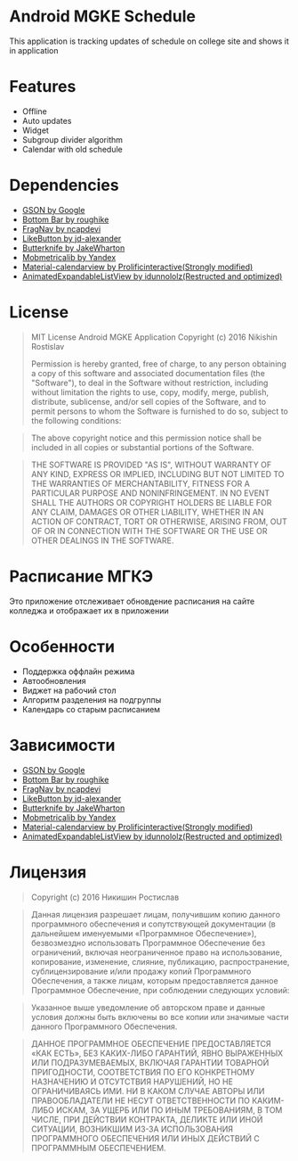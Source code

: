# Android MGKE Schedule

This application is tracking updates of schedule on college site and shows it in application

# Features
* Offline
* Auto updates
* Widget
* Subgroup divider algorithm 
* Calendar with old schedule

# Dependencies
* [GSON by Google](https://github.com/google/gson/)
* [Bottom Bar by roughike](https://github.com/roughike/BottomBar)
* [FragNav by ncapdevi](https://github.com/ncapdevi/FragNav)
* [LikeButton by jd-alexander](https://github.com/jd-alexander/LikeButton)
* [Butterknife by JakeWharton](http://jakewharton.github.io/butterknife/)
* [Mobmetricalib by Yandex](https://tech.yandex.ru/metrica-mobile-sdk/)
* [Material-calendarview by Prolificinteractive(Strongly modified)](https://github.com/prolificinteractive/material-calendarview)
* [AnimatedExpandableListView by idunnololz(Restructed and optimized)](https://github.com/idunnololz/AnimatedExpandableListView)

# License 

>MIT License
>Android MGKE Application
>Copyright (c) 2016 Nikishin Rostislav
>
>Permission is hereby granted, free of charge, to any person obtaining a copy
>of this software and associated documentation files (the "Software"), to deal
>in the Software without restriction, including without limitation the rights
>to use, copy, modify, merge, publish, distribute, sublicense, and/or sell
>copies of the Software, and to permit persons to whom the Software is
>furnished to do so, subject to the following conditions:

>The above copyright notice and this permission notice shall be included in all
>copies or substantial portions of the Software.

>THE SOFTWARE IS PROVIDED "AS IS", WITHOUT WARRANTY OF ANY KIND, EXPRESS OR
>IMPLIED, INCLUDING BUT NOT LIMITED TO THE WARRANTIES OF MERCHANTABILITY,
>FITNESS FOR A PARTICULAR PURPOSE AND NONINFRINGEMENT. IN NO EVENT SHALL THE
>AUTHORS OR COPYRIGHT HOLDERS BE LIABLE FOR ANY CLAIM, DAMAGES OR OTHER
>LIABILITY, WHETHER IN AN ACTION OF CONTRACT, TORT OR OTHERWISE, ARISING FROM,
>OUT OF OR IN CONNECTION WITH THE SOFTWARE OR THE USE OR OTHER DEALINGS IN THE
>SOFTWARE.

# Расписание МГКЭ
Это приложение отслеживает обновдение расписания на сайте колледжа и отображает их в приложении

# Особенности
* Поддержка оффлайн режима
* Автообновления
* Виджет на рабочий стол
* Алгоритм разделения на подгруппы
* Календарь со старым расписанием

# Зависимости
* [GSON by Google](https://github.com/google/gson/)
* [Bottom Bar by roughike](https://github.com/roughike/BottomBar)
* [FragNav by ncapdevi](https://github.com/ncapdevi/FragNav)
* [LikeButton by jd-alexander](https://github.com/jd-alexander/LikeButton)
* [Butterknife by JakeWharton](http://jakewharton.github.io/butterknife/)
* [Mobmetricalib by Yandex](https://tech.yandex.ru/metrica-mobile-sdk/)
* [Material-calendarview by Prolificinteractive(Strongly modified)](https://github.com/prolificinteractive/material-calendarview)
* [AnimatedExpandableListView by idunnololz(Restructed and optimized)](https://github.com/idunnololz/AnimatedExpandableListView)

# Лицензия
>Copyright (c) 2016 Никишин Ростислав

>Данная лицензия разрешает лицам, получившим копию данного программного обеспечения и сопутствующей документации (в дальнейшем именуемыми «Программное Обеспечение»), безвозмездно использовать Программное Обеспечение без ограничений, включая неограниченное право на использование, копирование, изменение, слияние, публикацию, распространение, сублицензирование и/или продажу копий Программного Обеспечения, а также лицам, которым предоставляется данное Программное Обеспечение, при соблюдении следующих условий:

>Указанное выше уведомление об авторском праве и данные условия должны быть включены во все копии или значимые части данного Программного Обеспечения.

>ДАННОЕ ПРОГРАММНОЕ ОБЕСПЕЧЕНИЕ ПРЕДОСТАВЛЯЕТСЯ «КАК ЕСТЬ», БЕЗ КАКИХ-ЛИБО ГАРАНТИЙ, ЯВНО ВЫРАЖЕННЫХ ИЛИ ПОДРАЗУМЕВАЕМЫХ, ВКЛЮЧАЯ ГАРАНТИИ ТОВАРНОЙ ПРИГОДНОСТИ, СООТВЕТСТВИЯ ПО ЕГО КОНКРЕТНОМУ НАЗНАЧЕНИЮ И ОТСУТСТВИЯ НАРУШЕНИЙ, НО НЕ ОГРАНИЧИВАЯСЬ ИМИ. НИ В КАКОМ СЛУЧАЕ АВТОРЫ ИЛИ ПРАВООБЛАДАТЕЛИ НЕ НЕСУТ ОТВЕТСТВЕННОСТИ ПО КАКИМ-ЛИБО ИСКАМ, ЗА УЩЕРБ ИЛИ ПО ИНЫМ ТРЕБОВАНИЯМ, В ТОМ ЧИСЛЕ, ПРИ ДЕЙСТВИИ КОНТРАКТА, ДЕЛИКТЕ ИЛИ ИНОЙ СИТУАЦИИ, ВОЗНИКШИМ ИЗ-ЗА ИСПОЛЬЗОВАНИЯ ПРОГРАММНОГО ОБЕСПЕЧЕНИЯ ИЛИ ИНЫХ ДЕЙСТВИЙ С ПРОГРАММНЫМ ОБЕСПЕЧЕНИЕМ.
